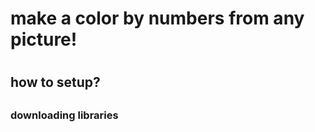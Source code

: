 <h1>make a color by numbers from any picture! <h1>

<h2> how to setup? <h2>

<h3> downloading libraries <h3>

